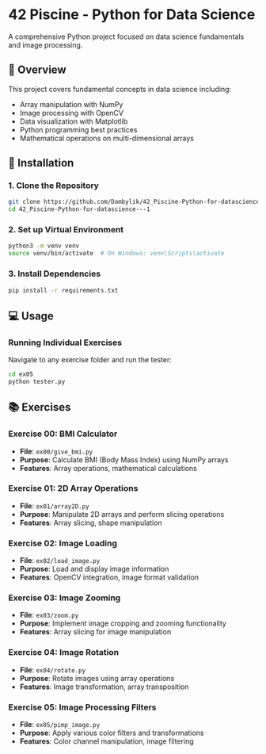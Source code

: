 # 42 Piscine - Python for Data Science

A comprehensive Python project focused on data science fundamentals and image processing.

## 🎯 Overview

This project covers fundamental concepts in data science including:

- Array manipulation with NumPy
- Image processing with OpenCV
- Data visualization with Matplotlib
- Python programming best practices
- Mathematical operations on multi-dimensional arrays


## 🚀 Installation

### 1. Clone the Repository

```bash
git clone https://github.com/Dambylik/42_Piscine-Python-for-datascience---1.git
cd 42_Piscine-Python-for-datascience---1
```

### 2. Set up Virtual Environment

```bash
python3 -m venv venv
source venv/bin/activate  # On Windows: venv\Scripts\activate
```

### 3. Install Dependencies

```bash
pip install -r requirements.txt
```

## 💻 Usage

### Running Individual Exercises

Navigate to any exercise folder and run the tester:

```bash
cd ex05
python tester.py
```

## 📚 Exercises

### Exercise 00: BMI Calculator
- **File**: `ex00/give_bmi.py`
- **Purpose**: Calculate BMI (Body Mass Index) using NumPy arrays
- **Features**: Array operations, mathematical calculations

### Exercise 01: 2D Array Operations
- **File**: `ex01/array2D.py` 
- **Purpose**: Manipulate 2D arrays and perform slicing operations
- **Features**: Array slicing, shape manipulation

### Exercise 02: Image Loading
- **File**: `ex02/load_image.py`
- **Purpose**: Load and display image information
- **Features**: OpenCV integration, image format validation

### Exercise 03: Image Zooming
- **File**: `ex03/zoom.py`
- **Purpose**: Implement image cropping and zooming functionality
- **Features**: Array slicing for image manipulation

### Exercise 04: Image Rotation
- **File**: `ex04/rotate.py`
- **Purpose**: Rotate images using array operations
- **Features**: Image transformation, array transposition

### Exercise 05: Image Processing Filters
- **File**: `ex05/pimp_image.py`
- **Purpose**: Apply various color filters and transformations
- **Features**: Color channel manipulation, image filtering
